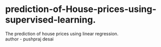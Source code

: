 # prediction-of-House-prices-using-supervised-learning.
The prediction of house prices using linear regression.
<br>
author - pushpraj desai
